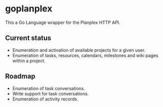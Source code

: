 # goplanplex

This a Go Language wrapper for the Planplex HTTP API.

## Current status

 * Enumeration and activation of available projects for a given user.
 * Enumeration of tasks, resources, calendars, milestones and wiki pages within a project.

## Roadmap

 * Enumeration of task conversations.
 * Write support for task conversations.
 * Enumeration of activity records.
